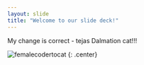 ```yaml
---
layout: slide
title: "Welcome to our slide deck!"
---
```

My change is correct - tejas
Dalmation cat!!!

![femalecodertocat](https://octodex.github.com/images/femalecodertocat.png)
{: .center}
